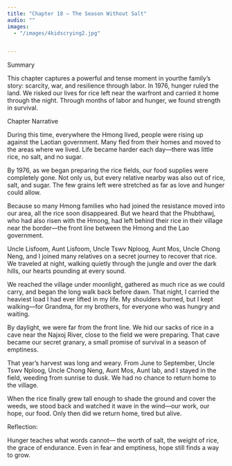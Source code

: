 ```yaml
---
title: "Chapter 18 — The Season Without Salt"
audio: ""
images:
  - "/images/4kidscrying2.jpg"


---
```

Summary

This chapter captures a powerful and tense moment in yourthe family’s story: scarcity, war, and resilience through labor. In 1976, hunger ruled the land. We risked our lives for rice left near the warfront and carried it home through the night. Through months of labor and hunger, we found strength in survival.

Chapter Narrative

During this time, everywhere the Hmong lived, people were rising up against the Laotian government. Many fled from their homes and moved to the areas where we lived. Life became harder each day—there was little rice, no salt, and no sugar.

By 1976, as we began preparing the rice fields, our food supplies were completely gone. Not only us, but every relative nearby was also out of rice, salt, and sugar. The few grains left were stretched as far as love and hunger could allow.

Because so many Hmong families who had joined the resistance moved into our area, all the rice soon disappeared. But we heard that the Phubthawj, who had also risen with the Hmong, had left behind their rice in their village near the border—the front line between the Hmong and the Lao government.

Uncle Lisfoom, Aunt Lisfoom, Uncle Tswv Nploog, Aunt Mos, Uncle Chong Neng, and I joined many relatives on a secret journey to recover that rice. We traveled at night, walking quietly through the jungle and over the dark hills, our hearts pounding at every sound.

We reached the village under moonlight, gathered as much rice as we could carry, and began the long walk back before dawn. That night, I carried the heaviest load I had ever lifted in my life. My shoulders burned, but I kept walking—for Grandma, for my brothers, for everyone who was hungry and waiting.

By daylight, we were far from the front line. We hid our sacks of rice in a cave near the Najxoj River, close to the field we were preparing. That cave became our secret granary, a small promise of survival in a season of emptiness.

That year’s harvest was long and weary. From June to September, Uncle Tswv Nploog, Uncle Chong Neng, Aunt Mos, Aunt Iab, and I stayed in the field, weeding from sunrise to dusk. We had no chance to return home to the village.

When the rice finally grew tall enough to shade the ground and cover the weeds, we stood back and watched it wave in the wind—our work, our hope, our food. Only then did we return home, tired but alive.

Reflection:

Hunger teaches what words cannot—
the worth of salt, the weight of rice, the grace of endurance. Even in fear and emptiness, hope still finds a way to grow.